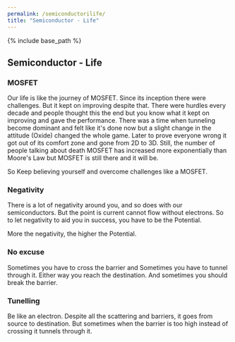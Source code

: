 ```yaml
---
permalink: /semiconductorilife/
title: "Semiconductor - Life"
---
```


{% include base_path %}


## Semiconductor - Life

### MOSFET

Our life is like the journey of MOSFET. Since its inception there were challenges. But it kept on improving despite that. There were hurdles every decade and people thought this the end but you know what it kept on improving and gave the performance. There was a time when tunneling become dominant and felt like it's done now but a slight change in the attitude (Oxide) changed the whole game. Later to prove everyone wrong it got out of its comfort zone and gone from 2D to 3D. Still, the number of people talking about death MOSFET has increased more exponentially than Moore's Law but MOSFET is still there and it will be.

So Keep believing yourself and overcome challenges like a MOSFET.

### Negativity

There is a lot of negativity around you, and so does with our semiconductors. But the point is current cannot flow without electrons. So to let negativity to aid you in success, you have to be the Potential.

More the negativity, the higher the Potential.

### No excuse
Sometimes you have to cross the barrier and Sometimes you have to tunnel through it. Either way you reach the destination. And sometimes you should break the barrier.

### Tunelling
Be like an electron. Despite all the scattering and barriers, it goes from source to destination. But sometimes when the barrier is too high instead of crossing it tunnels through it.

